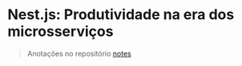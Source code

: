 # Nest.js: Produtividade na era dos microsserviços

> Anotações no repositório [notes](https://github.com/ImGabreuw/notes/tree/master/javascript/frameworks/nestjs)